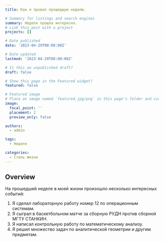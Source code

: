 ```yaml
---
title: Как я провел прошедшую неделю.

# Summary for listings and search engines
summary: Неделя прошла интересно.
# Link this post with a project
projects: []

# Date published
date: '2023-04-29T00:00:00Z'

# Date updated
lastmod: '2023-04-29T00:00:00Z'

# Is this an unpublished draft?
draft: false

# Show this page in the Featured widget?
featured: false

# Featured image
# Place an image named `featured.jpg/png` in this page's folder and customize its options here.
image:
  focal_point: ''
  placement: 2
  preview_only: false

authors:
  - admin

tags:
  - Неделя

categories:
  - Стиль жизни
---
```



## Overview
На прошедшей неделе в моей жизни произошло несколько интересных событий:
1. Я сделал лабораторную работу номер 12 по операционным системам.
2. Я сыграл в баскетбольном матче за сборную РУДН против сборной МГТУ СТАНКИН.
3. Я написал контрольную работу по математическому анализу.
4. Я решил множество задач по аналитической геометрии и другим предметам.
